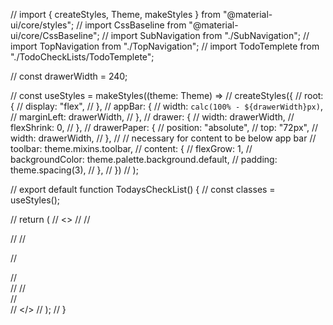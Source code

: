 // import { createStyles, Theme, makeStyles } from "@material-ui/core/styles";
// import CssBaseline from "@material-ui/core/CssBaseline";
// import SubNavigation from "./SubNavigation";
// import TopNavigation from "./TopNavigation";
// import TodoTemplete from "./TodoCheckLists/TodoTemplete";

// const drawerWidth = 240;

// const useStyles = makeStyles((theme: Theme) =>
//   createStyles({
//     root: {
//       display: "flex",
//     },
//     appBar: {
//       width: `calc(100% - ${drawerWidth}px)`,
//       marginLeft: drawerWidth,
//     },
//     drawer: {
//       width: drawerWidth,
//       flexShrink: 0,
//     },
//     drawerPaper: {
//       position: "absolute",
//       top: "72px",
//       width: drawerWidth,
//     },
//     // necessary for content to be below app bar
//     toolbar: theme.mixins.toolbar,
//     content: {
//       flexGrow: 1,
//       backgroundColor: theme.palette.background.default,
//       padding: theme.spacing(3),
//     },
//   })
// );

// export default function TodaysCheckList() {
//   const classes = useStyles();

//   return (
//     <>
//       <TopNavigation />
//       <div className={classes.root}>
//         <CssBaseline />
//         <SubNavigation />

//         <main className={classes.content}>
//           <div className={classes.toolbar} />
//           <TodoTemplete />
//         </main>
//       </div>
//     </>
//   );
// }
